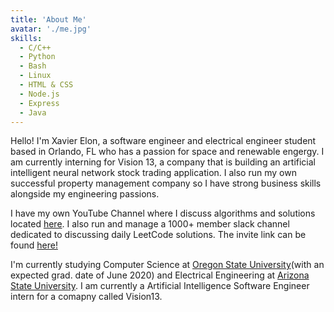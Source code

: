 ```yaml
---
title: 'About Me'
avatar: './me.jpg'
skills:
  - C/C++
  - Python
  - Bash
  - Linux
  - HTML & CSS
  - Node.js
  - Express
  - Java
---
```


Hello! I'm Xavier Elon, a software engineer and electrical engineer student based in Orlando, FL who has a passion for space and renewable engergy. I am currently interning for Vision 13, a company that is building an artificial intelligent neural network stock trading application. I also run my own successful property management company so I have strong business skills alongside my engineering passions.

I have my own YouTube Channel where I discuss algorithms and solutions located [here](https://www.youtube.com/channel/UCkzn_i33n79ljur943FlMqw). I also run and manage a 1000+ member slack channel dedicated to discussing daily LeetCode solutions. The invite link can be found [here!](https://join.slack.com/t/xavierelonleetcode/shared_invite/enQtOTc1NTkwOTU4NDk2LTg3NmU2NzYxN2Y2N2I5MWY2NzFkN2U3NmI2YmRlMDFmNDdmZDNhYzAyMWJmMjQ4NWI5OTYyYmU4YTEyNTMwYTU)

I'm currently studying Computer Science at [Oregon State University](https://eecs.oregonstate.edu/)(with an expected grad. date of June 2020) and Electrical Engineering at [Arizona State University](https://engineering.asu.edu/). I am currently a Artificial Intelligence Software Engineer intern for a comapny called Vision13.
